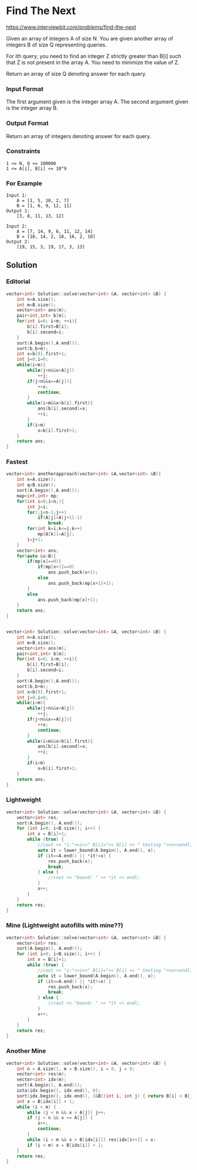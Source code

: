 # Find The Next

https://www.interviewbit.com/problems/find-the-next

Given an array of integers A of size N. You are given another array of integers B of size Q representing queries.

For ith query, you need to find an integer Z strictly greater than B[i] 
such that Z is not present in the array A. You need to minimize the value of Z.

Return an array of size Q denoting answer for each query.

### Input Format

The first argument given is the integer array A.
The second argument given is the integer array B.

### Output Format

Return an array of integers denoting answer for each query.

### Constraints

```
1 <= N, Q <= 100000
1 <= A[i], B[i] <= 10^9 
```

### For Example

```
Input 1:
    A = [1, 5, 10, 2, 7]
    B = [1, 6, 9, 12, 11]
Output 1:
    [3, 8, 11, 13, 12]

Input 2:
    A = [7, 14, 9, 6, 11, 12, 14]
    B = [18, 14, 2, 18, 16, 2, 10]
Output 2:
    [19, 15, 3, 19, 17, 3, 13] 
```
## Solution

### Editorial
```cpp
vector<int> Solution::solve(vector<int> &A, vector<int> &B) {
    int n=A.size();
    int m=B.size();
    vector<int> ans(m);
    pair<int,int> b[m];
    for(int i=0; i<m; ++i){
        b[i].first=B[i];
        b[i].second=i;
    }
    sort(A.begin(),A.end());
    sort(b,b+m);
    int x=b[0].first+1;
    int j=0,i=0;
    while(i<m){
        while(j<n&&x>A[j])
            ++j;
        if(j<n&&x==A[j]){
            ++x;
            continue;
        }
        while(i<m&&x>b[i].first){
            ans[b[i].second]=x;
            ++i;
        }
        if(i<m)
            x=b[i].first+1;
    }
    return ans;
}
```

### Fastest
```cpp
vector<int> anotherapproach(vector<int> &A,vector<int> &B){
    int n=A.size();
    int q=B.size();
    sort(A.begin(),A.end());
    map<int,int> mp;
    for(int i=0;i<n;){
        int j=i;
        for(;j<n-1;j++)
            if(A[j]<A[j+1]-1)
                break;
        for(int k=i;k<=j;k++)
            mp[A[k]]=A[j];
        i=j+1;
    }
    vector<int> ans;
    for(auto &x:B){
        if(mp[x]==0){
            if(mp[x+1]==0)
                ans.push_back(x+1);
            else
                ans.push_back(mp[x+1]+1);
        }
        else
            ans.push_back(mp[x]+1);
    }
    return ans;
}


vector<int> Solution::solve(vector<int> &A, vector<int> &B) {
    int n=A.size();
    int m=B.size();
    vector<int> ans(m);
    pair<int,int> b[m];
    for(int i=0; i<m; ++i){
        b[i].first=B[i];
        b[i].second=i;
    }
    sort(A.begin(),A.end());
    sort(b,b+m);
    int x=b[0].first+1;
    int j=0,i=0;
    while(i<m){
        while(j<n&&x>A[j])
            ++j;
        if(j<n&&x==A[j]){
            ++x;
            continue;
        }
        while(i<m&&x>b[i].first){
            ans[b[i].second]=x;
            ++i;
        }
        if(i<m)
            x=b[i].first+1;
    }
    return ans;
}
```

### Lightweight
```cpp
vector<int> Solution::solve(vector<int> &A, vector<int> &B) {
    vector<int> res;
    sort(A.begin(), A.end());
    for (int i=0; i<B.size(); i++) {
        int x = B[i]+1;
        while (true) {
            //cout << "i:"<<i<<" B[i]="<< B[i] << " testing "<<x<<endl;
            auto it = lower_bound(A.begin(), A.end(), x);
            if (it==A.end() || *it!=x) {
                res.push_back(x);
                break;
            } else {
                //cout << "bound: " << *it << endl;
            }
            x++;
        }
    }
    return res;
}
```

### Mine (Lightweight autofills with mine??)
```cpp
vector<int> Solution::solve(vector<int> &A, vector<int> &B) {
    vector<int> res;
    sort(A.begin(), A.end());
    for (int i=0; i<B.size(); i++) {
        int x = B[i]+1;
        while (true) {
            //cout << "i:"<<i<<" B[i]="<< B[i] << " testing "<<x<<endl;
            auto it = lower_bound(A.begin(), A.end(), x);
            if (it==A.end() || *it!=x) {
                res.push_back(x);
                break;
            } else {
                //cout << "bound: " << *it << endl;
            }
            x++;
        }
    }
    return res;
}
```
### Another Mine
```cpp
vector<int> Solution::solve(vector<int> &A, vector<int> &B) {
    int n = A.size(), m = B.size(), i = 0, j = 0;
    vector<int> res(m);
    vector<int> idx(m);
    sort(A.begin(), A.end());
    iota(idx.begin(), idx.end(), 0);
    sort(idx.begin(), idx.end(), [&B](int i, int j) { return B[i] < B[j]; });
    int x = B[idx[i]] + 1;
    while (i < m) {
        while (j < n && x > A[j]) j++;
        if (j < n && x == A[j]) {
            x++;
            continue;
        }
        while (i < m && x > B[idx[i]]) res[idx[i++]] = x;
        if (i < m) x = B[idx[i]] + 1;
    }
    return res;
}
```
